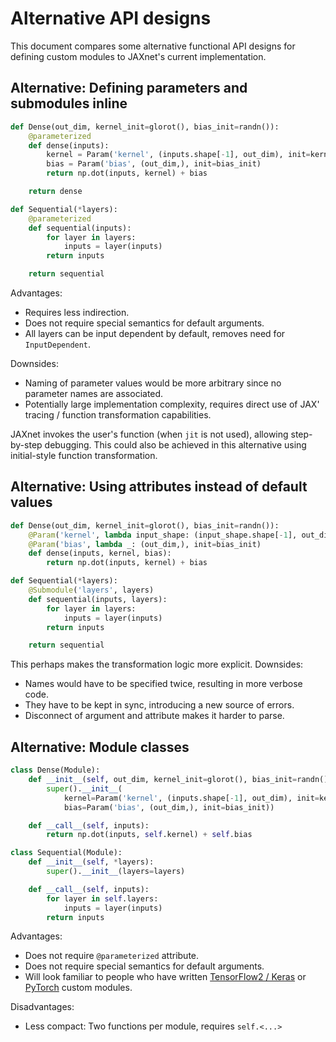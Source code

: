 # Alternative API designs

This document compares some alternative functional API designs for defining custom modules to JAXnet's current implementation.

## Alternative: Defining parameters and submodules inline

```python
def Dense(out_dim, kernel_init=glorot(), bias_init=randn()):
    @parameterized
    def dense(inputs):
        kernel = Param('kernel', (inputs.shape[-1], out_dim), init=kernel_init)
        bias = Param('bias', (out_dim,), init=bias_init)
        return np.dot(inputs, kernel) + bias

    return dense

def Sequential(*layers):
    @parameterized
    def sequential(inputs):
        for layer in layers:
            inputs = layer(inputs)
        return inputs

    return sequential
```

Advantages:
- Requires less indirection.
- Does not require special semantics for default arguments.
- All layers can be input dependent by default, removes need for `InputDependent`.

Downsides:
- Naming of parameter values would be more arbitrary since no parameter names are associated.
- Potentially large implementation complexity, requires direct use of JAX' tracing / function transformation capabilities.

JAXnet invokes the user's function (when `jit` is not used), allowing step-by-step debugging.
This could also be achieved in this alternative using initial-style function transformation.

## Alternative: Using attributes instead of default values

```python
def Dense(out_dim, kernel_init=glorot(), bias_init=randn()):
    @Param('kernel', lambda input_shape: (input_shape.shape[-1], out_dim), init=kernel_init)
    @Param('bias', lambda _: (out_dim,), init=bias_init)
    def dense(inputs, kernel, bias):
        return np.dot(inputs, kernel) + bias

def Sequential(*layers):
    @Submodule('layers', layers)
    def sequential(inputs, layers):
        for layer in layers:
            inputs = layer(inputs)
        return inputs

    return sequential
```

This perhaps makes the transformation logic more explicit. Downsides:
- Names would have to be specified twice, resulting in more verbose code.
- They have to be kept in sync, introducing a new source of errors.
- Disconnect of argument and attribute makes it harder to parse.

## Alternative: Module classes

```python
class Dense(Module):
    def __init__(self, out_dim, kernel_init=glorot(), bias_init=randn()):
        super().__init__(
            kernel=Param('kernel', (inputs.shape[-1], out_dim), init=kernel_init)
            bias=Param('bias', (out_dim,), init=bias_init))

    def __call__(self, inputs):
        return np.dot(inputs, self.kernel) + self.bias

class Sequential(Module):
    def __init__(self, *layers):
        super().__init__(layers=layers)

    def __call__(self, inputs):
        for layer in self.layers:
            inputs = layer(inputs)
        return inputs
```
Advantages:
- Does not require `@parameterized` attribute.
- Does not require special semantics for default arguments.
- Will look familiar to people who have written [TensorFlow2 / Keras](https://www.tensorflow.org/beta/tutorials/eager/custom_layers#implementing_custom_layers) or [PyTorch](https://pytorch.org/docs/stable/notes/extending.html#adding-a-module) custom modules.

Disadvantages:
- Less compact: Two functions per module, requires `self.<...>`